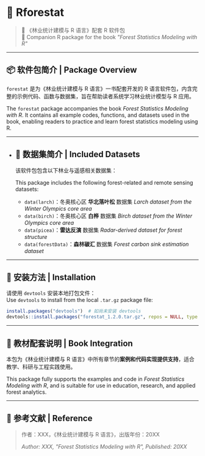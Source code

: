 # 🌲 Rforestat

> 📘 《林业统计建模与 R 语言》配套 R 软件包  
> 📘 Companion R package for the book *"Forest Statistics Modeling with R"*

---

## 📦 软件包简介 | Package Overview

`forestat` 是为《林业统计建模与 R 语言》一书配套开发的 R 语言软件包，内含完整的示例代码、函数与数据集，旨在帮助读者系统学习林业统计模型与 R 应用。  

The `forestat` package accompanies the book *Forest Statistics Modeling with R*. It contains all example codes, functions, and datasets used in the book, enabling readers to practice and learn forest statistics modeling using R.

---

- ## 📂 数据集简介 | Included Datasets

  该软件包包含以下林业与遥感相关数据集：
  
   This package includes the following forest-related and remote sensing datasets:
  
  - `data(larch)`：冬奥核心区 **华北落叶松** 数据集
     *Larch dataset from the Winter Olympics core area*
  - `data(birch)`：冬奥核心区 **白桦** 数据集
     *Birch dataset from the Winter Olympics core area*
  - `data(picea)`：**雷达反演** 数据集
     *Radar-derived dataset for forest structure*
  - `data(forestData)`：**森林碳汇** 数据集
     *Forest carbon sink estimation dataset*

---

## 🔧 安装方法 | Installation

请使用 `devtools` 安装本地打包文件：  
Use `devtools` to install from the local `.tar.gz` package file:

```r
install.packages("devtools")  # 如尚未安装 devtools
devtools::install.packages("forestat_1.2.0.tar.gz", repos = NULL, type = "source")
```

------

## 📘 教材配套说明 | Book Integration

本包为《林业统计建模与 R 语言》中所有章节的**案例和代码实现提供支持**，适合教学、科研与工程实践使用。

This package fully supports the examples and code in *Forest Statistics Modeling with R*, and is suitable for use in education, research, and applied forest analytics.

------

## 📖 参考文献 | Reference

> 作者：XXX，《林业统计建模与 R 语言》，出版年份：20XX
>
> *Author: XXX, "Forest Statistics Modeling with R", Published: 20XX*

